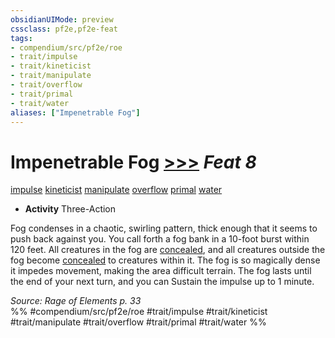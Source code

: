```yaml
---
obsidianUIMode: preview
cssclass: pf2e,pf2e-feat
tags:
- compendium/src/pf2e/roe
- trait/impulse
- trait/kineticist
- trait/manipulate
- trait/overflow
- trait/primal
- trait/water
aliases: ["Impenetrable Fog"]
---
```

# Impenetrable Fog  [>>>](chapter-9-playing-the-game.md#Actions "Three-Action") *Feat 8*  
[impulse](impulse-roe.md "Impulse Action & Ability Trait")  [kineticist](kineticist-roe.md "Kineticist Class Trait")  [manipulate](manipulate.md "Manipulate General Trait")  [overflow](overflow-roe.md "Overflow Action & Ability Trait")  [primal](primal.md "Primal Tradition Trait")  [water](water.md "Water Energy & Element Trait")  

- **Activity** Three-Action

Fog condenses in a chaotic, swirling pattern, thick enough that it seems to push back against you. You call forth a fog bank in a 10-foot burst within 120 feet. All creatures in the fog are [concealed](conditions.md#Concealed), and all creatures outside the fog become [concealed](conditions.md#Concealed) to creatures within it. The fog is so magically dense it impedes movement, making the area difficult terrain. The fog lasts until the end of your next turn, and you can Sustain the impulse up to 1 minute.

*Source: Rage of Elements p. 33*  
%% #compendium/src/pf2e/roe #trait/impulse #trait/kineticist #trait/manipulate #trait/overflow #trait/primal #trait/water %%